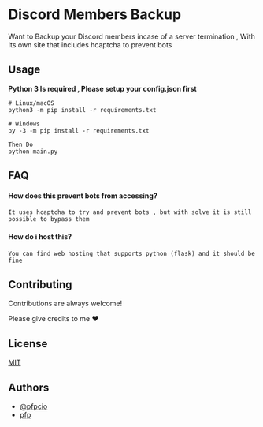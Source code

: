 
# Discord Members Backup

Want to Backup your Discord members incase of a server termination , With Its own site that includes hcaptcha to prevent bots

## Usage
**Python 3 Is required , Please setup your config.json first**

    # Linux/macOS
    python3 -m pip install -r requirements.txt

    # Windows
    py -3 -m pip install -r requirements.txt

    Then Do
    python main.py
## FAQ

#### **How does this prevent bots from accessing?**

```It uses hcaptcha to try and prevent bots , but with solve it is still possible to bypass them```

#### **How do i host this?**

```You can find web hosting that supports python (flask) and it should be fine```

## Contributing

Contributions are always welcome!

Please give credits to me ❤️
## License

[MIT](https://choosealicense.com/licenses/mit/)


## Authors

- [@pfpcio](https://github.com/pfpcio) 
- [pfp](https://cracked.io/pfp)

